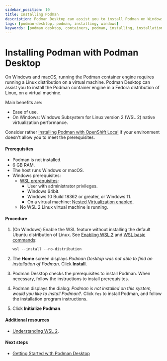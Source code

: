 ```yaml
---
sidebar_position: 10
title: Installing Podman
description: Podman Desktop can assist you to install Podman on Windows and macOS.
tags: [podman-desktop, podman, installing, windows]
keywords: [podman desktop, containers, podman, installing, installation, windows, macos]
---
```


# Installing Podman with Podman Desktop

On Windows and macOS, running the Podman container engine requires running a Linux distribution on a virtual machine.
Podman Desktop can assist you to install the Podman container engine in a Fedora distribution of Linux, on a virtual machine.

Main benefits are:

- Ease of use.
- On Windows: Windows Subsystem for Linux version 2 (WSL 2) native virtualization performance.

Consider rather [installing Podman with OpenShift Local](/docs/onboarding/containers/installing-podman-with-openshift-local-on-windows) if your environment doesn't allow you to meet the prerequisites.

#### Prerequisites

- Podman is not installed.
- 6 GB RAM.
- The host runs Windows or macOS.
- Windows prerequisites:
  - [WSL prerequisites](https://learn.microsoft.com/en-us/windows/wsl/troubleshooting#error-0x80370102-the-virtual-machine-could-not-be-started-because-a-required-feature-is-not-installed):
    - User with administrator privileges.
    - Windows 64bit.
    - Windows 10 Build 18362 or greater, or Windows 11.
    - On a virtual machine: [Nested Virtualization enabled](https://learn.microsoft.com/en-us/virtualization/hyper-v-on-windows/user-guide/nested-virtualization#configure-nested-virtualization).
  - No WSL 2 Linux virtual machine is running.

#### Procedure

1. (On Windows) Enable the WSL feature without installing the default Ubuntu distribution of Linux.
   See [Enabling WSL 2](https://docs.microsoft.com/en-us/windows/wsl/install) and [WSL basic commands](https://learn.microsoft.com/en-us/windows/wsl/basic-commands):

   ```powershell
   wsl --install --no-distribution
   ```

2. The **Home** screen displays _Podman Desktop was not able to find an installation of Podman_.
   Click **Install**.

3. Podman Desktop checks the prerequisites to install Podman.
   When necessary, follow the instructions to install prerequisites.

4. Podman displays the dialog: _Podman is not installed on this system, would you like to install Podman?_.
   Click `Yes` to install Podman, and follow the installation program instructions.

5. Click **Initialize Podman**.

#### Additional resources

- [Understanding WSL 2](https://learn.microsoft.com/en-us/windows/wsl/about#what-is-wsl-2).

#### Next steps

- [Getting Started with Podman Desktop](/docs/working-with-containers)
